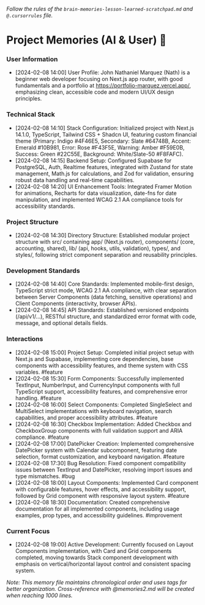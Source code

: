 *Follow the rules of the `brain-memories-lesson-learned-scratchpad.md` and `@.cursorrules` file.*

# Project Memories (AI & User) 🧠

### **User Information**
- [2024-02-08 14:00] User Profile: John Nathaniel Marquez (Nath) is a beginner web developer focusing on Next.js app router, with good fundamentals and a portfolio at https://portfolio-marquez.vercel.app/, emphasizing clean, accessible code and modern UI/UX design principles.

### **Technical Stack**
- [2024-02-08 14:10] Stack Configuration: Initialized project with Next.js 14.1.0, TypeScript, Tailwind CSS + Shadcn UI, featuring custom financial theme (Primary: Indigo #4F46E5, Secondary: Slate #64748B, Accent: Emerald #10B981, Error: Rose #F43F5E, Warning: Amber #F59E0B, Success: Green #22C55E, Background: White/Slate-50 #F8FAFC).
- [2024-02-08 14:15] Backend Setup: Configured Supabase for PostgreSQL, Auth, Realtime features, integrated with Zustand for state management, Math.js for calculations, and Zod for validation, ensuring robust data handling and real-time capabilities.
- [2024-02-08 14:20] UI Enhancement Tools: Integrated Framer Motion for animations, Recharts for data visualization, date-fns for date manipulation, and implemented WCAG 2.1 AA compliance tools for accessibility standards.

### **Project Structure**
- [2024-02-08 14:30] Directory Structure: Established modular project structure with src/ containing app/ (Next.js router), components/ (core, accounting, shared), lib/ (api, hooks, utils, validation), types/, and styles/, following strict component separation and reusability principles.

### **Development Standards**
- [2024-02-08 14:40] Core Standards: Implemented mobile-first design, TypeScript strict mode, WCAG 2.1 AA compliance, with clear separation between Server Components (data fetching, sensitive operations) and Client Components (interactivity, browser APIs).
- [2024-02-08 14:45] API Standards: Established versioned endpoints (/api/v1/...), RESTful structure, and standardized error format with code, message, and optional details fields.

### **Interactions**
- [2024-02-08 15:00] Project Setup: Completed initial project setup with Next.js and Supabase, implementing core dependencies, base components with accessibility features, and theme system with CSS variables. #feature
- [2024-02-08 15:30] Form Components: Successfully implemented TextInput, NumberInput, and CurrencyInput components with full TypeScript support, accessibility features, and comprehensive error handling. #feature
- [2024-02-08 16:00] Select Components: Completed SingleSelect and MultiSelect implementations with keyboard navigation, search capabilities, and proper accessibility attributes. #feature
- [2024-02-08 16:30] Checkbox Implementation: Added Checkbox and CheckboxGroup components with full validation support and ARIA compliance. #feature
- [2024-02-08 17:00] DatePicker Creation: Implemented comprehensive DatePicker system with Calendar subcomponent, featuring date selection, format customization, and keyboard navigation. #feature
- [2024-02-08 17:30] Bug Resolution: Fixed component compatibility issues between TextInput and DatePicker, resolving import issues and type mismatches. #bug
- [2024-02-08 18:00] Layout Components: Implemented Card component with configurable features, hover effects, and accessibility support, followed by Grid component with responsive layout system. #feature
- [2024-02-08 18:30] Documentation: Created comprehensive documentation for all implemented components, including usage examples, prop types, and accessibility guidelines. #improvement

### **Current Focus**
- [2024-02-08 19:00] Active Development: Currently focused on Layout Components implementation, with Card and Grid components completed, moving towards Stack component development with emphasis on vertical/horizontal layout control and consistent spacing system.

*Note: This memory file maintains chronological order and uses tags for better organization. Cross-reference with @memories2.md will be created when reaching 1000 lines.*
